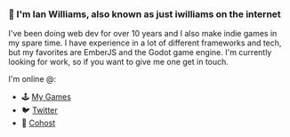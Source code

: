 ### 👋 I'm Ian Williams, also known as just iwilliams on the internet

I've been doing web dev for over 10 years and I also make indie games in my spare time. I have experience in a lot of different frameworks and tech, but my favorites are EmberJS and the Godot game engine. I'm currently looking for work, so if you want to give me one get in touch.


I'm online @:
- 🕹️ [My Games](https://iwilliams.itch.io/)
- 🐦 [Twitter](https://twitter.com/iwilliams_dev)
- 🥚 [Cohost](https://cohost.org/iwilliams)
